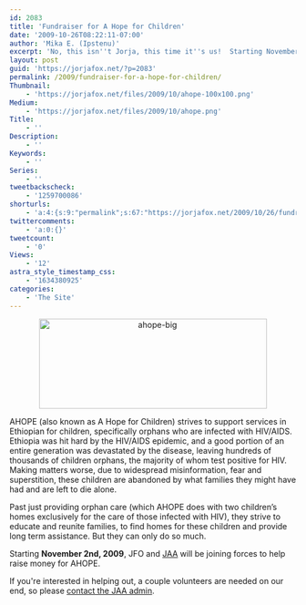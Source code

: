 ```yaml
---
id: 2083
title: 'Fundraiser for A Hope for Children'
date: '2009-10-26T08:22:11-07:00'
author: 'Mika E. (Ipstenu)'
excerpt: 'No, this isn''t Jorja, this time it''s us!  Starting November 2nd, JFO and JAA will be raising money for <strong>A Hope for Children</strong>'
layout: post
guid: 'https://jorjafox.net/?p=2083'
permalink: /2009/fundraiser-for-a-hope-for-children/
Thumbnail:
    - 'https://jorjafox.net/files/2009/10/ahope-100x100.png'
Medium:
    - 'https://jorjafox.net/files/2009/10/ahope.png'
Title:
    - ''
Description:
    - ''
Keywords:
    - ''
Series:
    - ''
tweetbackscheck:
    - '1259700086'
shorturls:
    - 'a:4:{s:9:"permalink";s:67:"https://jorjafox.net/2009/10/26/fundraiser-for-a-hope-for-children/";s:7:"tinyurl";s:26:"http://tinyurl.com/ygwd2hb";s:4:"isgd";s:18:"http://is.gd/531Vu";s:5:"bitly";s:20:"http://bit.ly/6zQ1Ih";}'
twittercomments:
    - 'a:0:{}'
tweetcount:
    - '0'
Views:
    - '12'
astra_style_timestamp_css:
    - '1634380925'
categories:
    - 'The Site'
---
```


<center><a href="http://www.ahopeforchildren.org"><img src="//static.jorjafox.net/wordpress/2009/10/ahope-big.png" alt="ahope-big" title="ahope-big" width="400" height="158" class="aligncenter size-full wp-image-2085" /></a></center>

AHOPE (also known as A Hope for Children) strives to support services in Ethiopian for children, specifically orphans who are infected with HIV/AIDS.  Ethiopia was hit hard by the HIV/AIDS epidemic, and a good portion of an entire generation was devastated by the disease, leaving hundreds of thousands of children orphans, the majority of whom test positive for HIV.  Making matters worse, due to widespread misinformation, fear and superstition, these children are abandoned by what families they might have had and are left to die alone.

Past just providing orphan care (which AHOPE does with two children’s homes exclusively for the care of those infected with HIV), they strive to educate and reunite families, to find homes for these children and provide long term assistance.  But they can only do so much.

Starting <strong>November 2nd, 2009</strong>, JFO and <a href="http://community.livejournal.com/jorjaallaround">JAA</a> will be joining forces to help raise money for AHOPE.

If you're interested in helping out, a couple volunteers are needed on our end, so please <a href="http://community.livejournal.com/jorjaallaround/605871.html">contact the JAA admin</a>.
